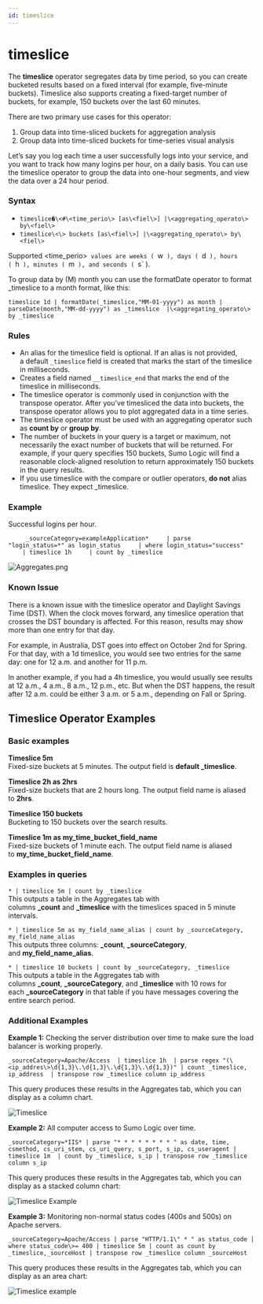 ```yaml
---
id: timeslice
---
```


# timeslice

The **timeslice** operator segregates data by time period, so you can
create bucketed results based on a fixed interval (for example,
five-minute buckets). Timeslice also supports creating a fixed-target
number of buckets, for example, 150 buckets over the last 60 minutes.

There are two primary use cases for this operator:

1.  Group data into time-sliced buckets for aggregation analysis
2.  Group data into time-sliced buckets for time-series visual analysis

Let’s say you log each time a user successfully logs into your service,
and you want to track how many logins per hour, on a daily basis. You
can use the timeslice operator to group the data into one-hour segments,
and view the data over a 24 hour period.

### Syntax 

* `timeslice�\<#\<time_perio\> [as\<fiel\>] |\<aggregating_operato\> by\<fiel\> `
* `timeslice\<\> buckets [as\<fiel\>] |\<aggregating_operato\> by\<fiel\>`

Supported \<time_perio\>` values are weeks ( `w` ), days ( `d` ), hours
( `h` ), minutes ( `m` ), and seconds ( `s` ).

To group data by (M) month you can use the formatDate operator to format
\_timeslice to a month format, like this:

`timeslice 1d | formatDate(_timeslice,"MM-01-yyyy") as month | parseDate(month,"MM-dd-yyyy") as _timeslice  |\<aggregating_operato\> by _timeslice `

### Rules

* An alias for the timeslice field is optional. If an alias is not
    provided, a default `_timeslice` field is created that marks the
    start of the timeslice in milliseconds.
* Creates a field named `__timeslice_end` that marks the end of the
    timeslice in milliseconds.
* The timeslice operator is commonly used in conjunction with the
    transpose operator. After you’ve timesliced the data into buckets,
    the transpose operator allows you to plot aggregated data in a time
    series.
* The timeslice operator must be used with an aggregating operator
    such as **count by** or **group by**.
* The number of buckets in your query is a target or maximum, not
    necessarily the exact number of buckets that will be returned. For
    example, if your query specifies 150 buckets, Sumo Logic will find a
    reasonable clock-aligned resolution to return approximately 150
    buckets in the query results.
* If you use timeslice with the compare or outlier operators, **do
    not** alias timeslice. They expect \_timeslice.

### Example

Successful logins per hour.

`     _sourceCategory=exampleApplication*     | parse "login_status=*" as login_status     | where login_status="success"     | timeslice 1h     | count by _timeslice`

![Aggregates.png](../../static/img/Search-Query-Language/Search-Operators/timeslice/Aggregates.png)

### Known Issue

There is a known issue with the timeslice operator and Daylight Savings
Time (DST). When the clock moves forward, any timeslice operation that
crosses the DST boundary is affected. For this reason, results may show
more than one entry for that day. 

For example, in Australia, DST goes into effect on October 2nd for
Spring. For that day, with a 1d timeslice, you would see two entries for
the same day: one for 12 a.m. and another for 11 p.m.

In another example, if you had a 4h timeslice, you would usually see
results at 12 a.m., 4 a.m., 8 a.m., 12 p.m., etc. But when the DST
happens, the result after 12 a.m. could be either 3 a.m. or 5 a.m.,
depending on Fall or Spring. 

## Timeslice Operator Examples

### Basic examples

**Timeslice 5m**   
Fixed-size buckets at 5 minutes. The output field is **default
\_timeslice**.

**Timeslice 2h as 2hrs**   
Fixed-size buckets that are 2 hours long. The output field name is
aliased to **2hrs**.

**Timeslice 150 buckets**   
Bucketing to 150 buckets over the search results.

**Timeslice 1m as my_time_bucket_field_name**   
Fixed-size buckets of 1 minute each. The output field name is aliased
to **my_time_bucket_field_name**.

### Examples in queries

`* | timeslice 5m | count by _timeslice `  
This outputs a table in the Aggregates tab with
columns **\_count** and **\_timeslice** with the timeslices spaced in 5
minute intervals.

`* | timeslice 5m as my_field_name_alias | count by _sourceCategory, my_field_name_alias `  
This outputs three columns: **\_count**, **\_sourceCategory**,
and **my_field_name_alias**.

`* | timeslice 10 buckets | count by _sourceCategory, _timeslice `  
This outputs a table in the Aggregates tab with
columns **\_count**, **\_sourceCategory**, and **\_timeslice** with 10
rows for each **\_sourceCategory** in that table if you have messages
covering the entire search period.

### Additional Examples

**Example 1:** Checking the server distribution over time to make sure
the load balancer is working properly.

`_sourceCategory=Apache/Access  | timeslice 1h  | parse regex "(\<ip_addres\>\d{1,3}\.\d{1,3}\.\d{1,3}\.\d{1,3})" | count _timeslice, ip_address  | transpose row _timeslice column ip_address`

This query produces these results in the Aggregates tab, which you can
display as a column chart.

![Timeslice](../../static/img/Search-Query-Language/Search-Operators/timeslice/timeslice_ex1.png)

**Example 2:** All computer access to Sumo Logic over time.

`_sourceCategory=*IIS* | parse "* * * * * * * * " as date, time, csmethod, cs_uri_stem, cs_uri_query, s_port, s_ip, cs_useragent | timeslice 1m  | count by _timeslice, s_ip | transpose row _timeslice column s_ip`

This query produces these results in the Aggregates tab, which you can
display as a stacked column chart:

![Timeslice
Example](../../static/img/Search-Query-Language/Search-Operators/timeslice/TimeSliceEx2.png)

**Example 3:** Monitoring non-normal status codes (400s and 500s) on
Apache servers.

`_sourceCategory=Apache/Access | parse "HTTP/1.1\" * " as status_code | where status_code\>= 400 | timeslice 5m | count as count by _timeslice,_sourceHost | transpose row _timeslice column _sourceHost`

This query produces these results in the Aggregates tab, which you can
display as an area chart:

![Timeslice
example](../../static/img/Search-Query-Language/Search-Operators/timeslice/Timeslice-Ex3.png)
